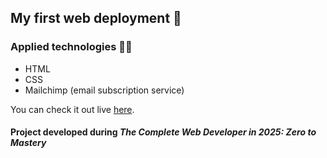## My first web deployment 🚀


### Applied technologies 🧑‍💻
- HTML
- CSS
- Mailchimp (email subscription service)

You can check it out live [here](https://insightvigil.github.io/ztm-first-functional-page/).

#### Project developed during _The Complete Web Developer in 2025: Zero to Mastery_

